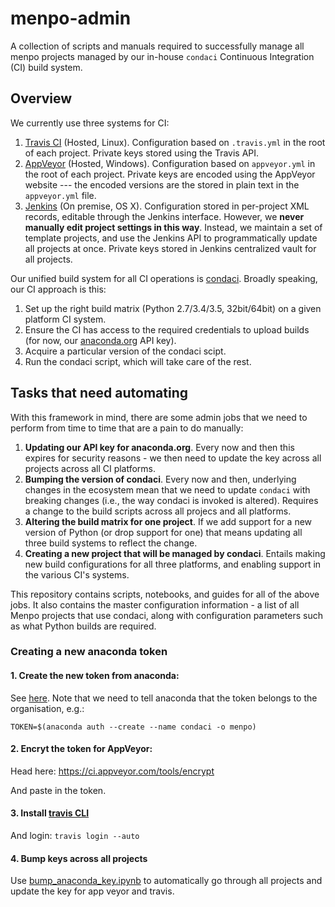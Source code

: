 menpo-admin
===========
A collection of scripts and manuals required to successfully manage all menpo projects managed by our in-house `condaci` Continuous Integration (CI) build system.

Overview
--------
We currently use three systems for CI:

1. [Travis CI](https://travis-ci.org/menpo/) (Hosted, Linux). Configuration based on `.travis.yml` in the root of each project. Private keys stored using the Travis API.
2. [AppVeyor](https://ci.appveyor.com/projects) (Hosted, Windows). Configuration based on `appveyor.yml` in the root of each project. Private keys are encoded using the AppVeyor website --- the encoded versions are the stored in plain text in the `appveyor.yml` file.
3. [Jenkins](jenkins.menpo.org) (On premise, OS X). Configuration stored in per-project XML records, editable through the Jenkins interface. However, we **never manually edit project settings in this way**. Instead, we maintain a set of template projects, and use the Jenkins API to programmatically update all projects at once. Private keys stored in Jenkins centralized vault for all projects.

Our unified build system for all CI operations is [condaci](https://github.com/menpo/condaci). Broadly speaking, our CI approach is this:

1. Set up the right build matrix (Python 2.7/3.4/3.5, 32bit/64bit) on a given platform CI system.
2. Ensure the CI has access to the required credentials to upload builds (for now, our [anaconda.org](https://anaconda.org/menpo/dashboard) API key).
3. Acquire a particular version of the condaci scipt.
4. Run the condaci script, which will take care of the rest.

Tasks that need automating
--------------------------

With this framework in mind, there are some admin jobs that we need to perform from time to time that are a pain to do manually:

1. **Updating our API key for anaconda.org**. Every now and then this expires for security reasons - we then need to update the key across all projects across all CI platforms.
2. **Bumping the version of condaci**. Every now and then, underlying changes in the ecosystem mean that we need to update `condaci` with breaking changes (i.e., the way condaci is invoked is altered). Requires a change to the build scripts across all projecs and all platforms.
3. **Altering the build matrix for one project**. If we add support for a new version of Python (or drop support for one) that means updating all three build systems to reflect the change.
4. **Creating a new project that will be managed by condaci**. Entails making new build configurations for all three platforms, and enabling support in the various CI's systems.


This repository contains scripts, notebooks, and guides for all of the above jobs. It also contains the master configuration information - a list of all Menpo projects that use condaci, along with configuration parameters such as what Python builds are required.


### Creating a new anaconda token

#### 1. Create the new token from anaconda:

See [here](https://anaconda.org/organization/menpo/settings/access).
Note that we need to tell anaconda that the token belongs to the organisation, e.g.:
```
TOKEN=$(anaconda auth --create --name condaci -o menpo)
```

#### 2. Encryt the token for AppVeyor:
Head here:
https://ci.appveyor.com/tools/encrypt

And paste in the token.

#### 3. Install [travis CLI](https://github.com/travis-ci/travis.rb)

And login: `travis login --auto`

#### 4. Bump keys across all projects

Use [bump_anaconda_key.ipynb](https://github.com/menpo/menpo-admin/blob/master/bump_anaconda_key.ipynb) to automatically go through all projects and update the key for app veyor and travis.
